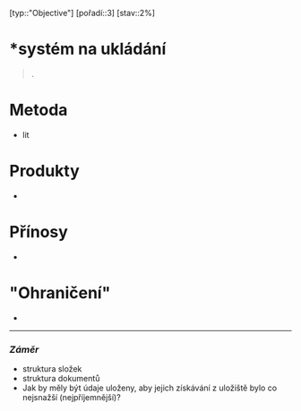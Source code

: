 [typ::"Objective"] [pořadí::3] [stav::2%]
# *systém na ukládání 
>  .
# Metoda
- lit
# Produkty
- 
# Přínosy
- 
# "Ohraničení"
- 


---
### *Záměr*
- struktura složek
- struktura dokumentů
- Jak by měly být údaje uloženy, aby jejich získávání z uložiště bylo co nejsnažší (nejpříjemnější)?

